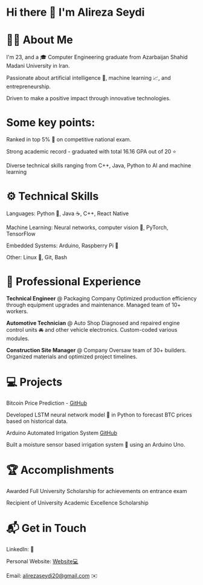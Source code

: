 # Hi there 👋 I'm Alireza Seydi
# 👨‍💻 About Me
I'm 23, and a 🎓 Computer Engineering graduate from Azarbaijan Shahid Madani University in Iran. 

Passionate about artificial intelligence 🤖, machine learning 📈, and entrepreneurship. 

Driven to make a positive impact through innovative technologies.

# Some key points:

Ranked in top 5% 🥇 on competitive national exam.

Strong academic record - graduated with total 16.16 GPA out of 20 ⭐️

Diverse technical skills ranging from C++, Java, Python to AI and machine learning

# ⚙️ Technical Skills
Languages: Python 🐍, Java ☕, C++, React Native

Machine Learning: Neural networks, computer vision 👀, PyTorch, TensorFlow

Embedded Systems: Arduino, Raspberry Pi 🍓

Other: Linux 🐧, Git, Bash

# 💼 Professional Experience

**Technical Engineer** @ Packaging Company
Optimized production efficiency through equipment upgrades and maintenance. Managed team of 10+ workers.

**Automotive Technician** @ Auto Shop 
Diagnosed and repaired engine control units 🚘 and other vehicle electronics. Custom-coded various modules.

**Construction Site Manager** @ Company
Oversaw team of 30+ builders. Organized materials and optimized project timelines.


# 💻 Projects
Bitcoin Price Prediction - [GitHub]()

Developed LSTM neural network model 🧠 in Python to forecast BTC prices based on historical data.

Arduino Automated Irrigation System [GitHub]()

Built a moisture sensor based irrigation system 🌱 using an Arduino Uno.


# 🏆 Accomplishments
Awarded Full University Scholarship for achievements on entrance exam

Recipient of University Academic Excellence Scholarship

# 📬 Get in Touch
LinkedIn:  💼

Personal Website:  [Website💻](https://cogniepoch.github.io/AlirezaSeydi.github.io/)

Email: alirezaseydi20@gmail.com ✉️
